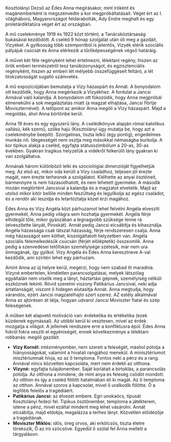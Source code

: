 Kosztolányi Dezső az Édes Anna megírásakor, mint íróként és magánemberként is megszenvedte a kor megpróbáltatásait. Véget ért az I. világháború, Magyarországot feldarabolták, Ady Endre meghalt és egy proletárdiktatúra véget ért az országban.

A mű cselekménye 1919 és 1922 közt történt, a Tanácsköztársaság bukásával kezdődött. A cseléd 9 hónap szolgálat után öli meg a gazdáit, Vizyéket. A gyilkosság több szempontból is jelentős, Vizyék elérik szociális pályájuk csúcsát és Anna elérkezik a tűrőképességének végső határáig.

A művet két féle regényként lehet értelmezni, lélektani regény, hiszen az örök emberi természetről tesz tanúbizonyságot, és egzisztenciális regényként, hiszen az emberi lét mélyebb összefüggéseit feltáró, a lét titokzatosságát sugalló számvetés.

A mű expozíciójában bemutatja a Vizy házaspárt és Annát. A bonyodalom ott kezdődik, hogy Anna megérkezik a Vizyékhez. A fordulat a Jancsi Annával való kalandja. A bonyodalom ott fokozódik, hogy Anna megpróbál elmenekülni a sok megaláztatás miatt (a magzat elhajtása, Jancsi flörtje Moviszternével). A tetőpont az amikor Anna megöli a Vizy házaspárt. Majd a megoldás, ahol Anna börtönbe kerül.

Anna 19 éves és egy egyszerű lány. A cselédkönyve alapján római katolikus vallású, kék szemű, szőke hajú (Kosztolányi úgy mutatja be, hogy azt a cselekménybe beépíti). Szorgalmas, tiszta lelkű (egy pontig), engedelmes munkás nő. Idegességét nem osztja meg másokkal némaságba burkolja. A kor tipikus alakja a cseléd, egyfajta státusszimbólum a 20-as, 30-as években. Gyakran tragikus helyzetük a vidékről felkerülő lány gyakran ki van szolgáltatva.

Annának három különböző lelki és szociológiai dimenzióját figyelhetjük meg. Az első az, mikor oda került a Vizy családhoz, teljesen jól érezte magát, nem érezte terhesnek a szolgálatot. Kiélhette az anyai ösztöneit, bármennyire is nem házasodhatott, és nem lehetett gyermeke. A második miután megtörtént Jancsival a kalandja és a magzatot elvetetik. Majd az utolsó mikor kitör belőle minden feszültség és legyilkolja az egész családot, és a rendőr aki leszidja és letartóztatja közel érzi magához.

Édes Anna és Vizy Angéla közt párhuzamot lehet felvélni Angéla elveszíti gyermekét, Anna pedig világra sem hozhatja gyermekét. Angéla férje elhidegül tőle, mikor gyászában a legnagyobb szüksége lenne rá (elveszítette lányát, Piroskát). Annát pedig Jancsi elcsábítja és kihasználja. Angéla házassága csak látszat házasság, férje rendszeresen csalja. Anna még házasságot sem köthet, kiszolgáltatott helyzetben van. Angéla szociális felemelkedésük csúcsán (férjét előléptetik) összeomlik. Anna pedig a szenvedései tetőfokán személyisége szétesik, már nem ura önmagának, így gyilkol. Vizy Angéla és Édes Anna keresztneve A-val kezdődik, ami szintén lehet egy párhuzam.

Amint Anna az új helyre kerül, megérzi, hogy nem szabad itt maradnia. Vizyné embertelen, kíméletlen parancsolgatásai, melyek látszólag egyáltalán nem viselik meg a lányt, háztartási gépnek, személyiség nélküli eszköznek tekinti. Rövid szerelmi viszony Patikárius Jancsival, neki adja ártatlanságát, viszont ő hidegen elutasítja Annát. Anna megtudja, hogy várandós, ezért Jancsi magzatelhajtó szert szerez. AZ estély alkalmával Anna az ajtórésen át látja, hogyan udvarol Jancsi Moviszter fiatal és szép feleségének.

A műben két alapvető motiváció van: érdeketika és értéketika (ezek küzdenek egymással). Az utóbbi kerül ki vesztesen, mivel az érdek mozgatja a világot. A jellemek rendszere erre a konfliktusra épül. Édes Anna fokról fokra veszíti el egyéniségét, ennek következménye a lélektani robbanás: megöli gazdáit.

- **Vizy Kornél:** intézményember, nem szereti a feleségét, máshol pótolja a hiányosságokat, valamint a hivatali rangjához menekül. A minisztériumot misztériumnak hívja, ez az ő temploma. Fontos neki a pénz és a rang. Annával nincs közvetlen kapcsolata, mert nem érdekli az otthona.
- **Vizyné:** egyfajta tulajdonember. Saját korlátait a birtoklás, a parancsolás pótolja. Az otthona a mindene, de mint anya és feleség csődöt mondott. Az otthon és így a cseléd fölötti hatalmában éli ki magát. Az ő temploma az otthon. Annával szoros a kapcsolat, mivel ő uralkodik fölötte. Ő a legfőbb felelős a tragédiáért.
- **Patikárius Jancsi:** az élvezet embere. Egri unokaöcs, típusát Kosztolányi fedezi fel. Tipikus ösztönember, temploma a játékterem, istene a pénz, mivel ezáltal mindent meg lehet vásárolni. Annát elcsábítja, majd eldobja, megalázza a terhes lányt. Közvetlen előidézője a tragédiának.
- **Moviszter Miklós:** idős, öreg orvos, aki erkölcsös, tiszta életre törekszik, Ő az író szócsöve. Egyedül ő szólal fel Anna mellett a tárgyaláson.